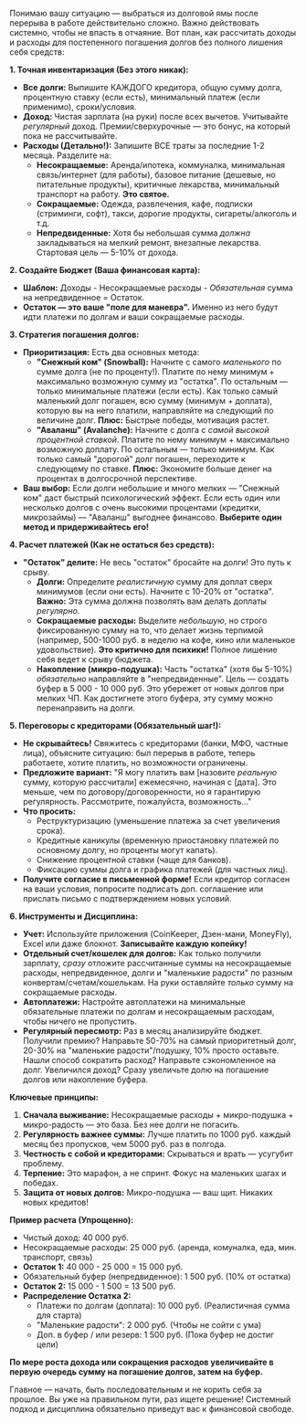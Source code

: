 Понимаю вашу ситуацию — выбраться из долговой ямы после перерыва в работе действительно сложно. Важно действовать системно, чтобы не впасть в отчаяние. Вот план, как рассчитать доходы и расходы для постепенного погашения долгов без полного лишения себя средств:

**1. Точная инвентаризация (Без этого никак):**
*   **Все долги:** Выпишите КАЖДОГО кредитора, общую сумму долга, процентную ставку (если есть), минимальный платеж (если применимо), сроки/условия.
*   **Доход:** Чистая зарплата (на руки) после всех вычетов. Учитывайте *регулярный* доход. Премии/сверхурочные — это бонус, на который пока не рассчитывайте.
*   **Расходы (Детально!):** Запишите ВСЕ траты за последние 1-2 месяца. Разделите на:
    *   **Несокращаемые:** Аренда/ипотека, коммуналка, минимальная связь/интернет (для работы), базовое питание (дешевые, но питательные продукты), критичные лекарства, минимальный транспорт на работу. **Это святое.**
    *   **Сокращаемые:** Одежда, развлечения, кафе, подписки (стриминги, софт), такси, дорогие продукты, сигареты/алкоголь и т.д.
    *   **Непредвиденные:** Хотя бы небольшая сумма *должна* закладываться на мелкий ремонт, внезапные лекарства. Стартовая цель — 5-10% от дохода.

**2. Создайте Бюджет (Ваша финансовая карта):**
*   **Шаблон:** Доходы - Несокращаемые расходы - *Обязательная* сумма на непредвиденное = Остаток.
*   **Остаток — это ваше "поле для маневра".** Именно из него будут идти платежи по долгам *и* ваши сокращаемые расходы.

**3. Стратегия погашения долгов:**
*   **Приоритизация:** Есть два основных метода:
    *   **"Снежный ком" (Snowball):** Начните с самого *маленького* по сумме долга (не по проценту!). Платите по нему минимум + максимально возможную сумму из "остатка". По остальным — только минимальные платежи (если есть). Как только самый маленький долг погашен, всю сумму (минимум + доплата), которую вы на него платили, направляйте на следующий по величине долг. **Плюс:** Быстрые победы, мотивация растет.
    *   **"Аваланш" (Avalanche):** Начните с долга с *самой высокой процентной ставкой*. Платите по нему минимум + максимально возможную доплату. По остальным — только минимум. Как только самый "дорогой" долг погашен, переходите к следующему по ставке. **Плюс:** Экономите больше денег на процентах в долгосрочной перспективе.
*   **Ваш выбор:** Если долги небольшие и много мелких — "Снежный ком" даст быстрый психологический эффект. Если есть один или несколько долгов с очень высокими процентами (кредитки, микрозаймы) — "Аваланш" выгоднее финансово. **Выберите один метод и придерживайтесь его!**

**4. Расчет платежей (Как не остаться без средств):**
*   **"Остаток" делите:** Не весь "остаток" бросайте на долги! Это путь к срыву.
    *   **Долги:** Определите *реалистичную* сумму для доплат сверх минимумов (если они есть). Начните с 10-20% от "остатка". **Важно:** Эта сумма должна позволять вам делать доплаты *регулярно*.
    *   **Сокращаемые расходы:** Выделите *небольшую*, но строго фиксированную сумму на то, что делает жизнь терпимой (например, 500-1000 руб. в неделю на кофе, кино или маленькое удовольствие). **Это критично для психики!** Полное лишение себя ведет к срыву бюджета.
    *   **Накопление (микро-подушка):** Часть "остатка" (хотя бы 5-10%) *обязательно* направляйте в "непредвиденные". Цель — создать буфер в 5 000 - 10 000 руб. Это убережет от новых долгов при мелких ЧП. Как достигнете этого буфера, эту сумму можно перенаправить на долги.

**5. Переговоры с кредиторами (Обязательный шаг!):**
*   **Не скрывайтесь!** Свяжитесь с кредиторами (банки, МФО, частные лица), объясните ситуацию: был перерыв в работе, теперь работаете, хотите платить, но возможности ограничены.
*   **Предложите вариант:** "Я могу платить вам [назовите *реальную* сумму, которую рассчитали] ежемесячно, начиная с [дата]. Это меньше, чем по договору/договоренности, но я гарантирую регулярность. Рассмотрите, пожалуйста, возможность..."
*   **Что просить:**
    *   Реструктуризацию (уменьшение платежа за счет увеличения срока).
    *   Кредитные каникулы (временную приостановку платежей по основному долгу, но проценты могут капать).
    *   Снижение процентной ставки (чаще для банков).
    *   Фиксацию суммы долга и графика платежей (для частных лиц).
*   **Получите согласие в письменной форме!** Если кредитор согласен на ваши условия, попросите подписать доп. соглашение или прислать письмо с подтверждением новых условий.

**6. Инструменты и Дисциплина:**
*   **Учет:** Используйте приложения (CoinKeeper, Дзен-мани, MoneyFly), Excel или даже блокнот. **Записывайте каждую копейку!**
*   **Отдельный счет/кошелек для долгов:** Как только получили зарплату, *сразу* отложите рассчитанные суммы на несокращаемые расходы, непредвиденное, долги и "маленькие радости" по разным конвертам/счетам/кошелькам. На руки оставляйте *только* сумму на сокращаемые расходы.
*   **Автоплатежи:** Настройте автоплатежи на минимальные обязательные платежи по долгам и несокращаемым расходам, чтобы ничего не пропустить.
*   **Регулярный пересмотр:** Раз в месяц анализируйте бюджет. Получили премию? Направьте 50-70% на самый приоритетный долг, 20-30% на "маленькие радости"/подушку, 10% просто оставьте. Нашли способ сократить расход? Направьте сэкономленное на долг. Увеличился доход? Сразу увеличьте долю на погашение долгов или накопление буфера.

**Ключевые принципы:**
1.  **Сначала выживание:** Несокращаемые расходы + микро-подушка + микро-радость — это база. Без нее долги не погасить.
2.  **Регулярность важнее суммы:** Лучше платить по 1000 руб. каждый месяц без пропусков, чем 5000 руб. раз в полгода.
3.  **Честность с собой и кредиторами:** Скрываться и врать — усугубит проблему.
4.  **Терпение:** Это марафон, а не спринт. Фокус на маленьких шагах и победах.
5.  **Защита от новых долгов:** Микро-подушка — ваш щит. Никаких новых кредитов!

**Пример расчета (Упрощенно):**
*   Чистый доход: 40 000 руб.
*   Несокращаемые расходы: 25 000 руб. (аренда, комуналка, еда, мин. транспорт, связь)
*   **Остаток 1:** 40 000 - 25 000 = 15 000 руб.
*   Обязательный буфер (непредвиденное): 1 500 руб. (10% от остатка)
*   **Остаток 2:** 15 000 - 1 500 = 13 500 руб.
*   **Распределение Остатка 2:**
    *   Платежи по долгам (доплата): 10 000 руб. (Реалистичная сумма для старта)
    *   "Маленькие радости": 2 000 руб. (Чтобы не сойти с ума)
    *   Доп. в буфер / или резерв: 1 500 руб. (Пока буфер не достиг цели)

**По мере роста дохода или сокращения расходов увеличивайте в первую очередь сумму на погашение долгов, затем на буфер.**

Главное — начать, быть последовательным и не корить себя за прошлое. Вы уже на правильном пути, раз ищете решение! Системный подход и дисциплина обязательно приведут вас к финансовой свободе.